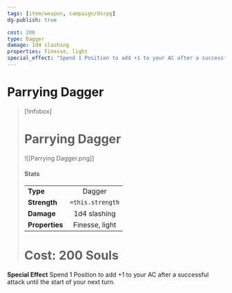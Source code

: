 ```yaml
---
tags: [item/weapon, campaign/dsrpg]
dg-publish: true

cost: 200
type: Dagger
damage: 1d4 slashing
properties: Finesse, light
special_effect: "Spend 1 Position to add +1 to your AC after a successful attack until the start of your next turn."
---
```



# Parrying Dagger
> [!infobox]
> # Parrying Dagger
> ![[Parrying Dagger.png]]
> #### Stats
> | | |
> | :-- | :-: |
> | **Type** | Dagger |
> | **Strength** | `=this.strength` |
> | **Damage** |  1d4 slashing |
> | **Properties** |  Finesse, light |
> # Cost: 200 Souls

**Special Effect**
Spend 1 Position to add +1 to your AC after a successful attack until the start of your next turn.